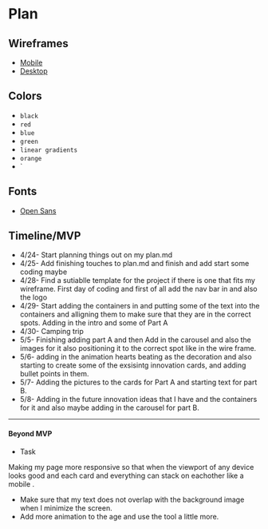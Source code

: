 # Plan

## Wireframes
* [Mobile](Mobile-Wireframe.png)
* [Desktop](Computer-Wireframe.png)

## Colors
* `black`
* `red`
* `blue`
* `green`
* `linear gradients`
* `orange`
* `


## Fonts
* [Open Sans](https://fonts.google.com/selection/embed)

## Timeline/MVP
* 4/24- Start planning things out on my plan.md
* 4/25- Add finishing touches to plan.md and finish and add start some coding maybe
* 4/28- Find a sutiablle template for the project if there is one that fits my wireframe. First day of coding and first of all add the nav bar in and also the logo
* 4/29- Start adding the containers in and putting some of the text into the containers and alligning them to make sure that they are in the correct spots. Adding in the intro and some of Part A
* 4/30- Camping trip
* 5/5- Finishing adding part A and then Add in the carousel and also the images for it also positioning it to the correct spot like in the wire frame.
* 5/6- adding in the animation hearts beating as the decoration and also starting to create some of the exsisintg innovation cards, and adding bullet points in them.
* 5/7- Adding the pictures to the cards for Part A and starting text for part B.
* 5/8- Adding in the future innovation ideas that I have and the containers for it and also maybe adding in the carousel for part B.


---

#### Beyond MVP

* Task








<!-- DO NOT USE THIS YET

| Name | Glows | Grows |
| -------- | ------- | ------- |
|Winnie |I liked how you used your animation tool.|Make the text so that it dosen't overlap and go on top of each other when minimized|
|   |   |
|   |   |
|   |   |
|   |   |
|   |   |

-->
Making my page more responsive so that when the viewport of any device looks good and each card and everything can stack on eachother like a mobile .
- Make sure that my text does not overlap with the background image when I minimize the screen.
- Add more animation to the age and use the tool a little more.
